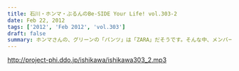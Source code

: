 ```yaml
---
title: 石川・ホンマ・ぶるんのBe-SIDE Your Life! vol.303-2
date: Feb 22, 2012
tags: ['2012', 'Feb 2012', 'vol.303']
draft: false
summary: ホンマさんの、グリーンの「パンツ」は「ZARA」だそうです。そんな中、メンバーたち終了後も、バンドの方向性についてアツい意見交換をし続けるのでした。NAMAE
---
```


http://project-phi.ddo.jp/ishikawa/ishikawa303_2.mp3
